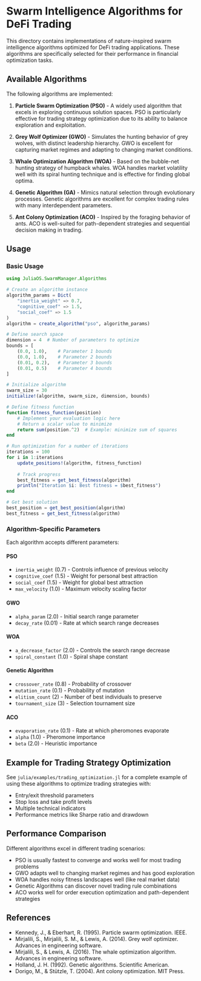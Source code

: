 # Swarm Intelligence Algorithms for DeFi Trading

This directory contains implementations of nature-inspired swarm intelligence algorithms optimized for DeFi trading applications. These algorithms are specifically selected for their performance in financial optimization tasks.

## Available Algorithms

The following algorithms are implemented:

1. **Particle Swarm Optimization (PSO)** - A widely used algorithm that excels in exploring continuous solution spaces. PSO is particularly effective for trading strategy optimization due to its ability to balance exploration and exploitation.

2. **Grey Wolf Optimizer (GWO)** - Simulates the hunting behavior of grey wolves, with distinct leadership hierarchy. GWO is excellent for capturing market regimes and adapting to changing market conditions.

3. **Whale Optimization Algorithm (WOA)** - Based on the bubble-net hunting strategy of humpback whales. WOA handles market volatility well with its spiral hunting technique and is effective for finding global optima.

4. **Genetic Algorithm (GA)** - Mimics natural selection through evolutionary processes. Genetic algorithms are excellent for complex trading rules with many interdependent parameters.

5. **Ant Colony Optimization (ACO)** - Inspired by the foraging behavior of ants. ACO is well-suited for path-dependent strategies and sequential decision making in trading.

## Usage

### Basic Usage

```julia
using JuliaOS.SwarmManager.Algorithms

# Create an algorithm instance
algorithm_params = Dict(
    "inertia_weight" => 0.7,
    "cognitive_coef" => 1.5,
    "social_coef" => 1.5
)
algorithm = create_algorithm("pso", algorithm_params)

# Define search space
dimension = 4  # Number of parameters to optimize
bounds = [
    (0.0, 1.0),    # Parameter 1 bounds
    (0.0, 1.0),    # Parameter 2 bounds
    (0.01, 0.2),   # Parameter 3 bounds
    (0.01, 0.5)    # Parameter 4 bounds
]

# Initialize algorithm
swarm_size = 30
initialize!(algorithm, swarm_size, dimension, bounds)

# Define fitness function
function fitness_function(position)
    # Implement your evaluation logic here
    # Return a scalar value to minimize
    return sum(position.^2)  # Example: minimize sum of squares
end

# Run optimization for a number of iterations
iterations = 100
for i in 1:iterations
    update_positions!(algorithm, fitness_function)
    
    # Track progress
    best_fitness = get_best_fitness(algorithm)
    println("Iteration $i: Best fitness = $best_fitness")
end

# Get best solution
best_position = get_best_position(algorithm)
best_fitness = get_best_fitness(algorithm)
```

### Algorithm-Specific Parameters

Each algorithm accepts different parameters:

#### PSO
- `inertia_weight` (0.7) - Controls influence of previous velocity
- `cognitive_coef` (1.5) - Weight for personal best attraction
- `social_coef` (1.5) - Weight for global best attraction
- `max_velocity` (1.0) - Maximum velocity scaling factor

#### GWO
- `alpha_param` (2.0) - Initial search range parameter
- `decay_rate` (0.01) - Rate at which search range decreases

#### WOA
- `a_decrease_factor` (2.0) - Controls the search range decrease
- `spiral_constant` (1.0) - Spiral shape constant

#### Genetic Algorithm
- `crossover_rate` (0.8) - Probability of crossover
- `mutation_rate` (0.1) - Probability of mutation
- `elitism_count` (2) - Number of best individuals to preserve
- `tournament_size` (3) - Selection tournament size

#### ACO
- `evaporation_rate` (0.1) - Rate at which pheromones evaporate
- `alpha` (1.0) - Pheromone importance
- `beta` (2.0) - Heuristic importance

## Example for Trading Strategy Optimization

See `julia/examples/trading_optimization.jl` for a complete example of using these algorithms to optimize trading strategies with:

- Entry/exit threshold parameters
- Stop loss and take profit levels
- Multiple technical indicators
- Performance metrics like Sharpe ratio and drawdown

## Performance Comparison

Different algorithms excel in different trading scenarios:

- PSO is usually fastest to converge and works well for most trading problems
- GWO adapts well to changing market regimes and has good exploration
- WOA handles noisy fitness landscapes well (like real market data)
- Genetic Algorithms can discover novel trading rule combinations
- ACO works well for order execution optimization and path-dependent strategies

## References

- Kennedy, J., & Eberhart, R. (1995). Particle swarm optimization. IEEE.
- Mirjalili, S., Mirjalili, S. M., & Lewis, A. (2014). Grey wolf optimizer. Advances in engineering software.
- Mirjalili, S., & Lewis, A. (2016). The whale optimization algorithm. Advances in engineering software.
- Holland, J. H. (1992). Genetic algorithms. Scientific American.
- Dorigo, M., & Stützle, T. (2004). Ant colony optimization. MIT Press. 
